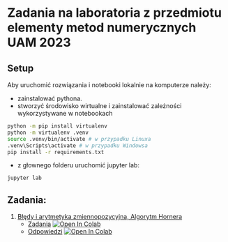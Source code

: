 # Zadania na laboratoria z przedmiotu elementy metod numerycznych UAM 2023

## Setup
Aby uruchomić rozwiązania i notebooki lokalnie na komputerze należy:
* zainstalować pythona.
* stworzyć środowisko wirtualne i zainstalować zależności wykorzystywane w notebookach

```bash
python -m pip install virtualenv
python -m virtualenv .venv
source .venv/bin/activate # w przypadku Linuxa
.venv\Scripts\activate # w przypadku Windowsa
pip install -r requirements.txt
```
* z głownego folderu uruchomić jupyter lab:
```bash
jupyter lab
``` 

## Zadania:
1. [Błędy i arytmetyka zmiennopozycyjna, Algorytm Hornera](https://github.com/KsawerySmoczynski/elementy-metod-numerycznych/tree/master/Lab1)
    * [Zadania](https://github.com/KsawerySmoczynski/elementy-metod-numerycznych/blob/master/Lab1/zmlab1_zadania.ipynb) <a target="_blank" href="https://colab.research.google.com/github/KsawerySmoczynski/elementy-metod-numerycznych/blob/master/Lab1/zmlab1_zadania.ipynb">
  <img src="https://colab.research.google.com/assets/colab-badge.svg" alt="Open In Colab"/></a>
    * [Odpowiedzi](https://github.com/KsawerySmoczynski/elementy-metod-numerycznych/blob/master/Lab1/zmlab1_zadania_i_odpowiedzi.ipynb) <a target="_blank" href="https://colab.research.google.com/github/KsawerySmoczynski/elementy-metod-numerycznych/blob/master/Lab1/zmlab1_zadania_i_odpowiedzi.ipynb">
  <img src="https://colab.research.google.com/assets/colab-badge.svg" alt="Open In Colab"/></a>